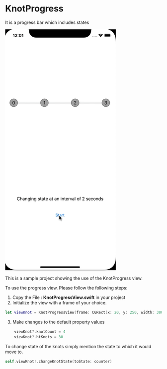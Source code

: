 # KnotProgress
It is a progress bar which includes states



![](https://github.com/AnubhabRay/KnotProgress/blob/master/Knot.gif)



This is a sample project showing the use of the KnotProgress view.

To use the progress view. Please follow the following steps:

1. Copy the File : **KnotProgressView.swift** in your project
2. Initialize the view with a frame of your choice.

```swift
let viewKnot = KnotProgressView(frame: CGRect(x: 20, y: 250, width: 300, height: 50))
```

3. Make changes to the default property values

```swift
    viewKnot?.knotCount = 4
    viewKnot?.htKnots = 30
```

To change state of the knots simply mention the state to which it would move to.

```swift
self.viewKnot!.changeKnotState(toState: counter)
```

